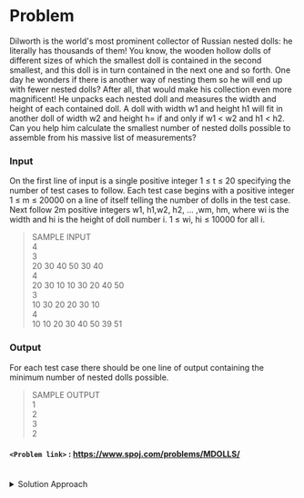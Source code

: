 # Problem
Dilworth is the world's most prominent collector of Russian nested dolls:
he literally has thousands of them! You know, the wooden hollow dolls of 
different sizes of which the smallest doll is contained in the second smallest,
and this doll is in turn contained in the next one and so forth. One day he
wonders if there is another way of nesting them so he will end up with
fewer nested dolls? After all, that would make his collection even 
more magnificent! He unpacks each nested doll and measures the width 
and height of each contained doll. A doll with width w1 and height h1 will
fit in another doll of width w2 and height h= if and only if w1 < w2 and 
h1 < h2. Can you help him calculate the smallest number of nested dolls 
possible to assemble from his massive list of measurements? 

### Input
On the first line of input is a single positive integer 1 ≤ t ≤ 20 specifying
the number of test cases to follow. Each test case begins with a positive 
integer 1 ≤ m ≤ 20000 on a line of itself telling the number of dolls 
in the test case. Next follow 2m positive integers w1, h1,w2, h2, ... ,wm, 
hm, where wi is the width and hi is the height of doll number i. 
1 ≤ wi, hi ≤ 10000 for all i.

>SAMPLE INPUT<br/>
4<br/>
3<br/>
20 30 40 50 30 40<br/>
4<br/>
20 30 10 10 30 20 40 50<br/>
3<br/>
10 30 20 20 30 10<br/>
4<br/>
10 10 20 30 40 50 39 51<br/>

### Output
For each test case there should be one line of output containing the minimum
number of nested dolls possible.

>SAMPLE OUTPUT<br/>
1<br/>
2<br/>
3<br/>
2<br/>

#### `<Problem link>` : <https://www.spoj.com/problems/MDOLLS/>
<br/>
<details>
  <summary>Solution Approach</summary>
  
  ######
  
  Read Dilworth's theorem for better understanding
  
  Read Reference post for solution approach, I can't explain better than that.
  
  I will just re-explain why do we need to take height in increasing order when weights are equal.
  Suppose you have 2 boxes of dimensions(w, h) = (5, 5) and (5, 2). Suppose a new box of (5, 1) comes in and you have to decide in which box will you nest it. The obvious choice is to nest it in (5, 2) (the closest height one) so that we can waste the minimum space and utilize box (5, 5) for future boxes.

  When we take LIS on heights of boxes we make sure that we are waisting minimum space while chaining. The elements of LIS will be present in different chains and will give minimum chains required to cover finite partially ordered set (Sorted dimensions of dolls in this case).

  I have used DP to compute LIS meeting the constraints of the problem in `O(n^2)` and it will give a TLE verdict on spoj. **The solution is intended for understanding the dp approach to the problem**.
  
  The reference post however discusses the O(nlogn) approach.
  
  ### References
  
  >https://journeywithdp.blogspot.com/2018/06/spoj-mdolls-nested-dolls.html :star:<br/>
  
</details>
